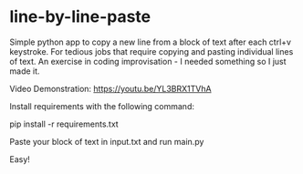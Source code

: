 # line-by-line-paste
Simple python app to copy a new line from a block of text after each ctrl+v keystroke. For tedious jobs that require copying and pasting individual lines of text.
An exercise in coding improvisation - I needed something so I just made it.

Video Demonstration: https://youtu.be/YL3BRX1TVhA


Install requirements with the following command:

pip install -r requirements.txt

Paste your block of text in input.txt and run main.py

Easy!
